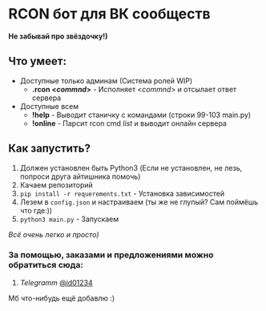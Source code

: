 # RCON бот для ВК сообществ

**Не забывай про звёздочку!)**

## Что умеет: 

* Доступные только админам (Система ролей WIP)
  * **.rcon <*commnd*>** - Исполняет <*commnd*> и отсылает ответ сервера
* Доступные всем
  * **!help** - Выводит станичку с командами (строки 99-103 main.py)
  * **!online** - Парсит rcon cmd *list* и выводит онлайн сервера

## Как запустить?

1. Должен установлен быть Python3 (Если не установлен, не лезь, попроси друга айтишника помочь)
2. Качаем репозиторий
3. `pip install -r requerements.txt` - Установка зависимостей
4. Лезем в `config.json` и настраиваем (ты же не глупый? Сам поймёшь что где:))
5. `python3 main.py` - Запускаем

_Всё очень легко и просто)_

### За помощью, заказами и предложениями можно обратиться сюда:

1. _Telegramm_ [@id01234](https://t.me/id0124)

Мб что-нибудь ещё добавлю :)
